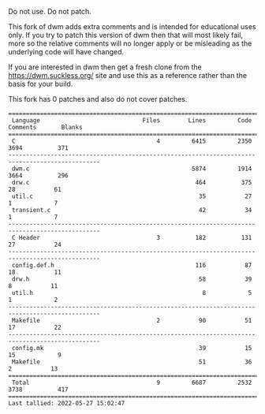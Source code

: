 Do not use. Do not patch.

This fork of dwm adds extra comments and is intended for educational uses only. If you try to patch
this version of dwm then that will most likely fail, more so the relative comments will no longer
apply or be misleading as the underlying code will have changed.

If you are interested in dwm then get a fresh clone from the https://dwm.suckless.org/ site and use
this as a reference rather than the basis for your build.

This fork has 0 patches and also do not cover patches.

<!-- START STATS 1 -->
<!-- END STATS 1 -->


<!-- START STATS 2 -->
````
================================================================================================
 Language                             Files        Lines         Code     Comments       Blanks
================================================================================================
 C                                        4         6415         2350         3694          371
------------------------------------------------------------------------------------------------
 dwm.c                                              5874         1914         3664          296
 drw.c                                               464          375           28           61
 util.c                                               35           27            1            7
 transient.c                                          42           34            1            7
------------------------------------------------------------------------------------------------
 C Header                                 3          182          131           27           24
------------------------------------------------------------------------------------------------
 config.def.h                                        116           87           18           11
 drw.h                                                58           39            8           11
 util.h                                                8            5            1            2
------------------------------------------------------------------------------------------------
 Makefile                                 2           90           51           17           22
------------------------------------------------------------------------------------------------
 config.mk                                            39           15           15            9
 Makefile                                             51           36            2           13
================================================================================================
 Total                                    9         6687         2532         3738          417
================================================================================================
Last tallied: 2022-05-27 15:02:47
````
<!-- END STATS 2 -->

